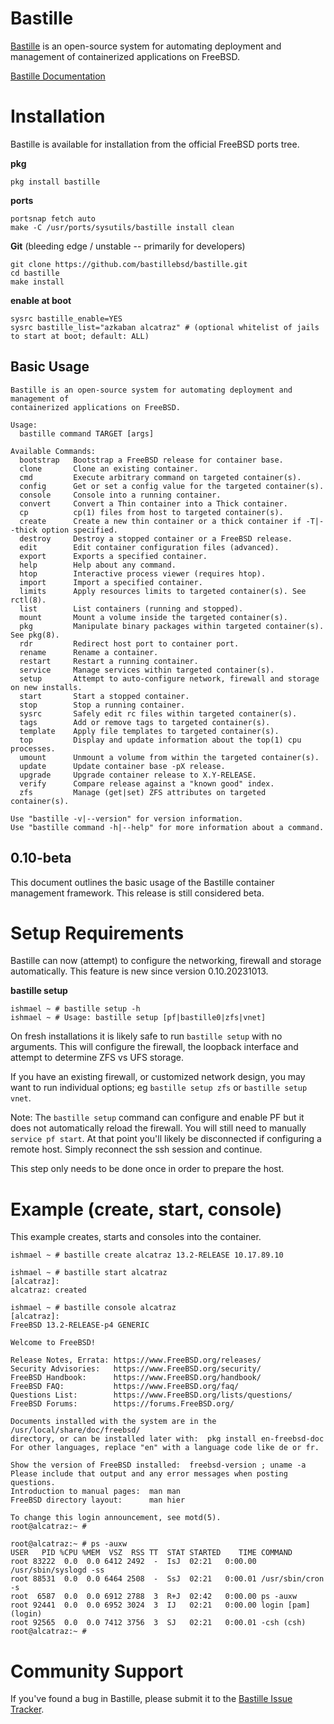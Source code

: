 Bastille
========
[Bastille](https://bastillebsd.org/) is an open-source system for automating
deployment and management of containerized applications on FreeBSD.

[Bastille Documentation](https://bastille.readthedocs.io/en/latest/)

Installation
============
Bastille is available for installation from the official FreeBSD ports tree.

**pkg**
```shell
pkg install bastille
```

**ports**
```shell
portsnap fetch auto
make -C /usr/ports/sysutils/bastille install clean
```

**Git** (bleeding edge / unstable -- primarily for developers)
```shell
git clone https://github.com/bastillebsd/bastille.git
cd bastille
make install
```

**enable at boot**
```shell
sysrc bastille_enable=YES
sysrc bastille_list="azkaban alcatraz" # (optional whitelist of jails to start at boot; default: ALL)
```

Basic Usage
-----------
```shell
Bastille is an open-source system for automating deployment and management of
containerized applications on FreeBSD.

Usage:
  bastille command TARGET [args]

Available Commands:
  bootstrap   Bootstrap a FreeBSD release for container base.
  clone       Clone an existing container.
  cmd         Execute arbitrary command on targeted container(s).
  config      Get or set a config value for the targeted container(s).
  console     Console into a running container.
  convert     Convert a Thin container into a Thick container.
  cp          cp(1) files from host to targeted container(s).
  create      Create a new thin container or a thick container if -T|--thick option specified.
  destroy     Destroy a stopped container or a FreeBSD release.
  edit        Edit container configuration files (advanced).
  export      Exports a specified container.
  help        Help about any command.
  htop        Interactive process viewer (requires htop).
  import      Import a specified container.
  limits      Apply resources limits to targeted container(s). See rctl(8).
  list        List containers (running and stopped).
  mount       Mount a volume inside the targeted container(s).
  pkg         Manipulate binary packages within targeted container(s). See pkg(8).
  rdr         Redirect host port to container port.
  rename      Rename a container.
  restart     Restart a running container.
  service     Manage services within targeted container(s).
  setup       Attempt to auto-configure network, firewall and storage on new installs.
  start       Start a stopped container.
  stop        Stop a running container.
  sysrc       Safely edit rc files within targeted container(s).
  tags        Add or remove tags to targeted container(s).
  template    Apply file templates to targeted container(s).
  top         Display and update information about the top(1) cpu processes.
  umount      Unmount a volume from within the targeted container(s).
  update      Update container base -pX release.
  upgrade     Upgrade container release to X.Y-RELEASE.
  verify      Compare release against a "known good" index.
  zfs         Manage (get|set) ZFS attributes on targeted container(s).

Use "bastille -v|--version" for version information.
Use "bastille command -h|--help" for more information about a command.

```

## 0.10-beta
This document outlines the basic usage of the Bastille container management
framework. This release is still considered beta.

Setup Requirements
==================
Bastille can now (attempt) to configure the networking, firewall and storage
automatically. This feature is new since version 0.10.20231013.

**bastille setup**

```shell
ishmael ~ # bastille setup -h
ishmael ~ # Usage: bastille setup [pf|bastille0|zfs|vnet]
```

On fresh installations it is likely safe to run `bastille setup` with no
arguments. This will configure the firewall, the loopback interface and attempt
to determine ZFS vs UFS storage.

If you have an existing firewall, or customized network design, you may want to
run individual options; eg `bastille setup zfs` or `bastille setup vnet`.

Note: The `bastille setup` command can configure and enable PF but it does not
automatically reload the firewall. You will still need to manually `service pf
start`.  At that point you'll likely be disconnected if configuring a remote
host. Simply reconnect the ssh session and continue.

This step only needs to be done once in order to prepare the host.

Example (create, start, console)
================================
This example creates, starts and consoles into the container.

```shell
ishmael ~ # bastille create alcatraz 13.2-RELEASE 10.17.89.10
```

```shell
ishmael ~ # bastille start alcatraz
[alcatraz]:
alcatraz: created
```

```shell
ishmael ~ # bastille console alcatraz
[alcatraz]:
FreeBSD 13.2-RELEASE-p4 GENERIC

Welcome to FreeBSD!

Release Notes, Errata: https://www.FreeBSD.org/releases/
Security Advisories:   https://www.FreeBSD.org/security/
FreeBSD Handbook:      https://www.FreeBSD.org/handbook/
FreeBSD FAQ:           https://www.FreeBSD.org/faq/
Questions List:        https://www.FreeBSD.org/lists/questions/
FreeBSD Forums:        https://forums.FreeBSD.org/

Documents installed with the system are in the /usr/local/share/doc/freebsd/
directory, or can be installed later with:  pkg install en-freebsd-doc
For other languages, replace "en" with a language code like de or fr.

Show the version of FreeBSD installed:  freebsd-version ; uname -a
Please include that output and any error messages when posting questions.
Introduction to manual pages:  man man
FreeBSD directory layout:      man hier

To change this login announcement, see motd(5).
root@alcatraz:~ #
```

```shell
root@alcatraz:~ # ps -auxw
USER   PID %CPU %MEM  VSZ  RSS TT  STAT STARTED    TIME COMMAND
root 83222  0.0  0.0 6412 2492  -  IsJ  02:21   0:00.00 /usr/sbin/syslogd -ss
root 88531  0.0  0.0 6464 2508  -  SsJ  02:21   0:00.01 /usr/sbin/cron -s
root  6587  0.0  0.0 6912 2788  3  R+J  02:42   0:00.00 ps -auxw
root 92441  0.0  0.0 6952 3024  3  IJ   02:21   0:00.00 login [pam] (login)
root 92565  0.0  0.0 7412 3756  3  SJ   02:21   0:00.01 -csh (csh)
root@alcatraz:~ #
```

Community Support
=================
If you've found a bug in Bastille, please submit it to the [Bastille Issue
Tracker](https://github.com/bastillebsd/bastille/issues/new).
